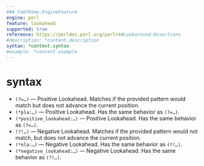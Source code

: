 ```yaml
---
### YamlMime:EngineFeature
engine: perl
feature: lookahead
supported: true
reference: https://perldoc.perl.org/perlre#Lookaround-Assertions
#description: *content.description
syntax: *content.syntax
#example: *content.example
---
```

# syntax
- <a id="positive-lookahead"></a>`(?=…)` &mdash; Positive Lookahead. Matches if the provided pattern would match but does not advance the current position.
- `(*pla:…)` &mdash; Positive Lookahead. Has the same behavior as `(?=…)`.
- `(*positive_lookahead:…)` &mdash; Positive Lookahead. Has the same behavior as `(?=…)`.
- <a id="negative-lookahead"></a>`(?!…)` &mdash; Negative Lookahead. Matches if the provided pattern would not match, but does not advance the current position.
- `(*nla:…)` &mdash; Negative Lookahead. Has the same behavior as `(?!…)`.
- `(*negative_lookahead:…)` &mdash; Negative Lookahead. Has the same behavior as `(?!…)`.
